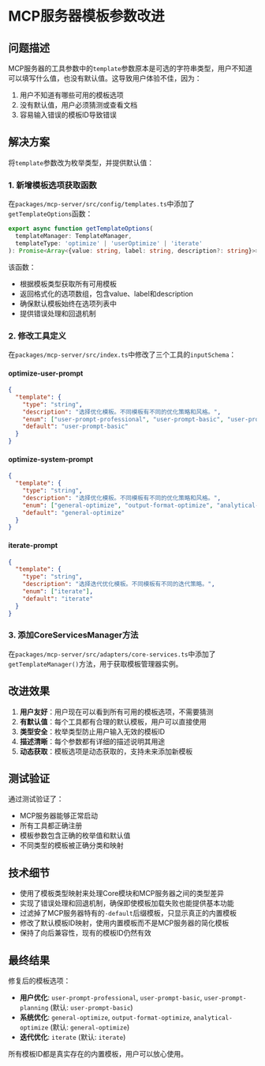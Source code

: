 # MCP服务器模板参数改进

## 问题描述

MCP服务器的工具参数中的`template`参数原本是可选的字符串类型，用户不知道可以填写什么值，也没有默认值。这导致用户体验不佳，因为：

1. 用户不知道有哪些可用的模板选项
2. 没有默认值，用户必须猜测或查看文档
3. 容易输入错误的模板ID导致错误

## 解决方案

将`template`参数改为枚举类型，并提供默认值：

### 1. 新增模板选项获取函数

在`packages/mcp-server/src/config/templates.ts`中添加了`getTemplateOptions`函数：

```typescript
export async function getTemplateOptions(
  templateManager: TemplateManager, 
  templateType: 'optimize' | 'userOptimize' | 'iterate'
): Promise<Array<{value: string, label: string, description?: string}>>
```

该函数：
- 根据模板类型获取所有可用模板
- 返回格式化的选项数组，包含value、label和description
- 确保默认模板始终在选项列表中
- 提供错误处理和回退机制

### 2. 修改工具定义

在`packages/mcp-server/src/index.ts`中修改了三个工具的`inputSchema`：

#### optimize-user-prompt
```json
{
  "template": {
    "type": "string",
    "description": "选择优化模板。不同模板有不同的优化策略和风格。",
    "enum": ["user-prompt-professional", "user-prompt-basic", "user-prompt-planning"],
    "default": "user-prompt-basic"
  }
}
```

#### optimize-system-prompt
```json
{
  "template": {
    "type": "string",
    "description": "选择优化模板。不同模板有不同的优化策略和风格。",
    "enum": ["general-optimize", "output-format-optimize", "analytical-optimize"],
    "default": "general-optimize"
  }
}
```

#### iterate-prompt
```json
{
  "template": {
    "type": "string",
    "description": "选择迭代优化模板。不同模板有不同的迭代策略。",
    "enum": ["iterate"],
    "default": "iterate"
  }
}
```

### 3. 添加CoreServicesManager方法

在`packages/mcp-server/src/adapters/core-services.ts`中添加了`getTemplateManager()`方法，用于获取模板管理器实例。

## 改进效果

1. **用户友好**：用户现在可以看到所有可用的模板选项，不需要猜测
2. **有默认值**：每个工具都有合理的默认模板，用户可以直接使用
3. **类型安全**：枚举类型防止用户输入无效的模板ID
4. **描述清晰**：每个参数都有详细的描述说明其用途
5. **动态获取**：模板选项是动态获取的，支持未来添加新模板

## 测试验证

通过测试验证了：
- MCP服务器能够正常启动
- 所有工具都正确注册
- 模板参数包含正确的枚举值和默认值
- 不同类型的模板被正确分类和映射

## 技术细节

- 使用了模板类型映射来处理Core模块和MCP服务器之间的类型差异
- 实现了错误处理和回退机制，确保即使模板加载失败也能提供基本功能
- 过滤掉了MCP服务器特有的`-default`后缀模板，只显示真正的内置模板
- 修改了默认模板ID映射，使用内置模板而不是MCP服务器的简化模板
- 保持了向后兼容性，现有的模板ID仍然有效

## 最终结果

修复后的模板选项：

- **用户优化**: `user-prompt-professional`, `user-prompt-basic`, `user-prompt-planning` (默认: `user-prompt-basic`)
- **系统优化**: `general-optimize`, `output-format-optimize`, `analytical-optimize` (默认: `general-optimize`)
- **迭代优化**: `iterate` (默认: `iterate`)

所有模板ID都是真实存在的内置模板，用户可以放心使用。
